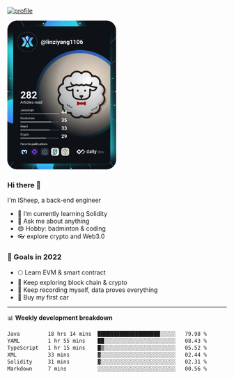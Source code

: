 [![profile](http://img.codelin.xyz/hello-im-isheep.svg)](https://www.calligrapher.ai/)

<a href="https://app.daily.dev/linziyang1106"><img src="/devcard.png" width="250" alt="ISheep's Dev Card"/></a>

### Hi there 🐏

I'm ISheep, a back-end engineer

- 🔭 I’m currently learning Solidity
- 💬 Ask me about anything
- 😄 Hobby: badminton & coding
- 👓 explore crypto and Web3.0

### 🚀 Goals in 2022
+ 🌕 Learn EVM & smart contract
+ 🤔 Keep exploring block chain & crypto
+ 🐏 Keep recording myself, data proves everything
+ 🚗 Buy my first car

-------

📊 **Weekly development breakdown**
<!--START_SECTION:waka-->

```text
Java         18 hrs 14 mins  ████████████████████░░░░░   79.98 %
YAML         1 hr 55 mins    ██░░░░░░░░░░░░░░░░░░░░░░░   08.43 %
TypeScript   1 hr 15 mins    █▒░░░░░░░░░░░░░░░░░░░░░░░   05.52 %
XML          33 mins         ▓░░░░░░░░░░░░░░░░░░░░░░░░   02.44 %
Solidity     31 mins         ▓░░░░░░░░░░░░░░░░░░░░░░░░   02.31 %
Markdown     7 mins          ░░░░░░░░░░░░░░░░░░░░░░░░░   00.56 %
```

<!--END_SECTION:waka-->
